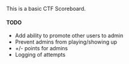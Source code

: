 This is a basic CTF Scoreboard.

#### TODO ####
- Add ability to promote other users to admin
- Prevent admins from playing/showing up
- +/- points for admins
- Logging of attempts
